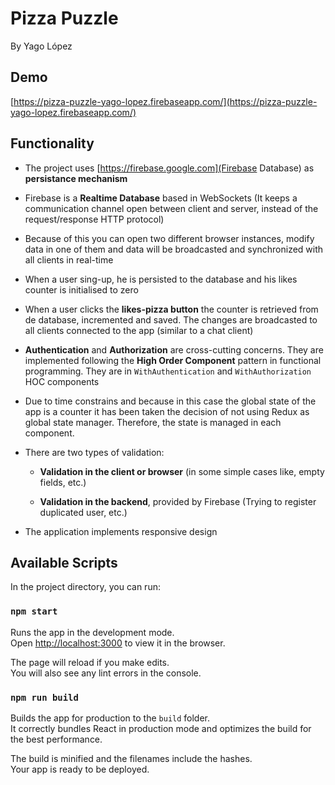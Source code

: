 # Pizza Puzzle
By Yago López

## Demo
[https://pizza-puzzle-yago-lopez.firebaseapp.com/](https://pizza-puzzle-yago-lopez.firebaseapp.com/)

## Functionality

- The project uses [https://firebase.google.com](Firebase Database) as **persistance mechanism**

- Firebase is a **Realtime Database** based in WebSockets (It keeps a communication channel open between
 client and server, instead of the request/response HTTP protocol)
- Because of this you can open two different browser instances,
modify data in one of them and data will be broadcasted and synchronized with all clients in real-time

- When a user sing-up, he is persisted to the database and his likes counter is initialised to zero

- When a user clicks the **likes-pizza button** the counter is retrieved from de database, incremented and saved. The
changes are broadcasted to all clients connected to the app (similar to a chat client)

- **Authentication** and **Authorization** are cross-cutting concerns. They are implemented following the 
**High Order Component** pattern in functional programming.  They are in `WithAuthentication` and `WithAuthorization`
HOC components

- Due to time constrains and because in this case the global state of the app is a counter it has been taken the 
decision of not using Redux as global state manager. Therefore, the state is managed in each component.

- There are two types of validation:

  - **Validation in the client or browser** (in some simple cases like, empty fields, etc.)
  
  - **Validation in the backend**, provided by Firebase (Trying to register duplicated user, etc.)
  
- The application implements responsive design  

## Available Scripts

In the project directory, you can run:

### `npm start`

Runs the app in the development mode.<br>
Open [http://localhost:3000](http://localhost:3000) to view it in the browser.

The page will reload if you make edits.<br>
You will also see any lint errors in the console.

### `npm run build`

Builds the app for production to the `build` folder.<br>
It correctly bundles React in production mode and optimizes the build for the best performance.

The build is minified and the filenames include the hashes.<br>
Your app is ready to be deployed.
